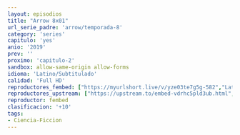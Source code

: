 ```yaml
---
layout: episodios
title: "Arrow 8x01"
url_serie_padre: 'arrow/temporada-8'
category: 'series'
capitulo: 'yes'
anio: '2019'
prev: ''
proximo: 'capitulo-2'
sandbox: allow-same-origin allow-forms
idioma: 'Latino/Subtitulado'
calidad: 'Full HD'
reproductores_fembed: ["https://myurlshort.live/v/yze03te7g5g-582","Latino","https://myurlshort.live/v/37l8wam6q0ejpy6","Subtitulado","https://feurl.com/v/en98xnnj0v1","Latino"]
reproductores_upstream: ["https://upstream.to/embed-vdrhc5pld3ub.html","Latino","https://upstream.to/embed-udb7yp179bwp.html","Subtitulado"]
reproductor: fembed
clasificacion: '+10'
tags:
- Ciencia-Ficcion
---
```












